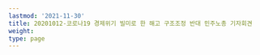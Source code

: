 ```yaml
---
lastmod: '2021-11-30'
title: 20201012-코로나19 경제위기 빌미로 한 해고 구조조정 반대 민주노총 기자회견
weight: 
type: page
---
```

